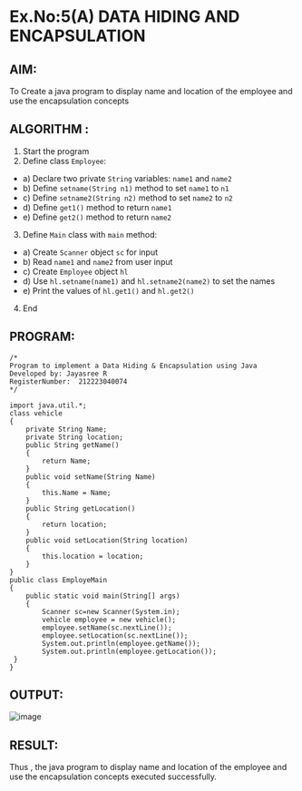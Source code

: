 # Ex.No:5(A)  DATA HIDING AND ENCAPSULATION
## AIM:
To Create a java program to display name and location of the employee and use the encapsulation concepts

## ALGORITHM :
1.  Start the program
2.	Define class `Employee`:
-	a) Declare two private `String` variables: `name1` and `name2`
-	b) Define `setname(String n1)` method to set `name1` to `n1`
-	c) Define `setname2(String n2)` method to set `name2` to `n2`
-	d) Define `get1()` method to return `name1`
-	e) Define `get2()` method to return `name2`
3.	Define `Main` class with `main` method:
-	a) Create `Scanner` object `sc` for input
-	b) Read `name1` and `name2` from user input
-	c) Create ` Employee ` object `hl`
-	d) Use `hl.setname(name1)` and `hl.setname2(name2)` to set the names
-	e) Print the values of `hl.get1()` and `hl.get2()`
4.	End





## PROGRAM:
 ```
/*
Program to implement a Data Hiding & Encapsulation using Java
Developed by: Jayasree R
RegisterNumber:  212223040074
*/
```
```
import java.util.*;
class vehicle 
{
    private String Name;
    private String location;
    public String getName()
    {
        return Name;
    }
    public void setName(String Name)
    {
        this.Name = Name;
    }
    public String getLocation() 
    {
        return location;
    }
    public void setLocation(String location)
    {
        this.location = location;
    }
}
public class EmployeMain 
{
    public static void main(String[] args) 
    {
        Scanner sc=new Scanner(System.in);
        vehicle employee = new vehicle();
        employee.setName(sc.nextLine());
        employee.setLocation(sc.nextLine());
        System.out.println(employee.getName());
        System.out.println(employee.getLocation());
 }
}
```



## OUTPUT:
![image](https://github.com/user-attachments/assets/4e0fb984-5b58-4491-941e-823f4c2a2d4f)



## RESULT:
Thus , the  java program to display name and location of the employee and use the encapsulation concepts executed successfully.
